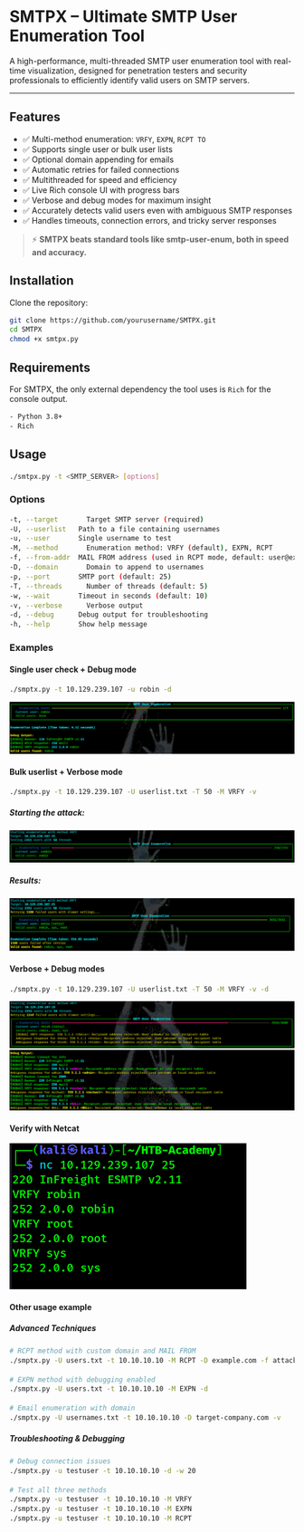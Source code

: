 # SMTPX – Ultimate SMTP User Enumeration Tool
A high-performance, multi-threaded SMTP user enumeration tool with real-time visualization, designed for penetration testers and security professionals to efficiently identify valid users on SMTP servers.

---

## Features

- ✅ Multi-method enumeration: `VRFY`, `EXPN`, `RCPT TO`
- ✅ Supports single user or bulk user lists
- ✅ Optional domain appending for emails
- ✅ Automatic retries for failed connections
- ✅ Multithreaded for speed and efficiency
- ✅ Live Rich console UI with progress bars
- ✅ Verbose and debug modes for maximum insight
- ✅ Accurately detects valid users even with ambiguous SMTP responses
- ✅ Handles timeouts, connection errors, and tricky server responses

> ⚡ **SMTPX beats standard tools like smtp-user-enum, both in speed and accuracy.**

## Installation

Clone the repository:
```bash
git clone https://github.com/yourusername/SMTPX.git
cd SMTPX
chmod +x smtpx.py
```

## Requirements
For SMTPX, the only external dependency the tool uses is `Rich` for the console output.
```bash
- Python 3.8+
- Rich
```

## Usage
```bash
./smtpx.py -t <SMTP_SERVER> [options]
```

### Options
```bash
-t, --target	   Target SMTP server (required)
-U, --userlist	 Path to a file containing usernames
-u, --user	     Single username to test
-M, --method	   Enumeration method: VRFY (default), EXPN, RCPT
-f, --from-addr	 MAIL FROM address (used in RCPT mode, default: user@example.com)
-D, --domain	   Domain to append to usernames
-p, --port	     SMTP port (default: 25)
-T, --threads	   Number of threads (default: 5)
-w, --wait	     Timeout in seconds (default: 10)
-v, --verbose	   Verbose output
-d, --debug	     Debug output for troubleshooting
-h, --help	     Show help message
```

### Examples
#### Single user check + Debug mode
```bash
./smptx.py -t 10.129.239.107 -u robin -d
```
![1](https://github.com/cyb3rtr0nian/SMTPX/blob/main/screenshots/single-user.png?raw=true)

#### Bulk userlist + Verbose mode
```bash
./smptx.py -t 10.129.239.107 -U userlist.txt -T 50 -M VRFY -v 
```

##### Starting the attack:
![2](https://github.com/cyb3rtr0nian/SMTPX/blob/main/screenshots/wordlist-1.png?raw=true)
##### Results:
![4](https://github.com/cyb3rtr0nian/SMTPX/blob/main/screenshots/wordlist-3.png?raw=true)

#### Verbose + Debug modes
```bash
./smptx.py -t 10.129.239.107 -U userlist.txt -T 50 -M VRFY -v -d
```
![5](https://github.com/cyb3rtr0nian/SMTPX/blob/main/screenshots/wordlist+debug.png?raw=true)
![6](https://github.com/cyb3rtr0nian/SMTPX/blob/main/screenshots/debug%20output.png?raw=true)

#### Verify with **Netcat**
![7](https://github.com/cyb3rtr0nian/SMTPX/blob/main/screenshots/verify.png?raw=true)

#### Other usage example
##### Advanced Techniques
```bash
# RCPT method with custom domain and MAIL FROM
./smptx.py -U users.txt -t 10.10.10.10 -M RCPT -D example.com -f attacker@evil.com

# EXPN method with debugging enabled
./smptx.py -U users.txt -t 10.10.10.10 -M EXPN -d

# Email enumeration with domain
./smptx.py -U usernames.txt -t 10.10.10.10 -D target-company.com -v
```
##### Troubleshooting & Debugging
```bash
# Debug connection issues
./smptx.py -u testuser -t 10.10.10.10 -d -w 20

# Test all three methods
./smptx.py -u testuser -t 10.10.10.10 -M VRFY
./smptx.py -u testuser -t 10.10.10.10 -M EXPN
./smptx.py -u testuser -t 10.10.10.10 -M RCPT
```
